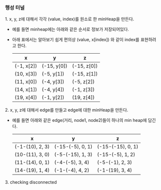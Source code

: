 ### 행성 터널

1\. x, y, z에 대해서 각각 (value, index)를 원소로 한 minHeap을 만든다.

 - 예를 들면 minheap에는 아래와 같은 순서로 정보가 저장되어있다.
 - 아래 표에서는 알아보기 쉽게 편의상 (value, x[index]) 와 같이 index를 표현하려고 한다.

    |x |y |z |
    |--------|-------|-------|
    | (-1, x[2]) | (-15, y[0])| (-15, z[0]) |
    | (10, x[3]) | (-5, y[1]) | (-15, z[1]) |
    | (11, x[0]) | (-4, y[3]) | (-5, z[2]) |
    | (14, x[1]) | (-4, y[4]) | (-1, z[3]) |
    | (19, x[4]) | (-1, y[2]) | (19, z[4]) |
 
2\. x, y, z에 대해서 edge를 만들고 edge에 대한 minHeap을 만든다.
 - 예를 들면 아래와 같은 edge(거리, node1, node2)들이 하나의 min heap에 담긴다.
 
   |x |y |z |
   |---|---|---|
   |(-1-(10), 2, 3)|(-15-(-5), 0, 1)|(-15-(-15), 0, 1)|
   |(10-(11), 3, 0)|(-5-(-15), 1, 3)|(-15-(-5), 1, 2)|
   |(11-(14), 0, 1)|(-4-(-5), 3, 4)|(-5-(-1), 2, 3)|
   |(14-(19), 1, 4)|(-1-(-4), 4, 2)|(-1-(19), 3, 4)|
 
 3\. checking disconnected 